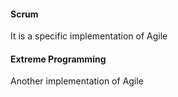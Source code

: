 #### Scrum
It is a specific implementation of Agile

#### Extreme Programming
Another implementation of Agile